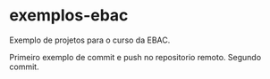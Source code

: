 # exemplos-ebac
Exemplo de projetos para o curso da EBAC.

Primeiro exemplo de commit e push no repositorio remoto.
Segundo commit.

